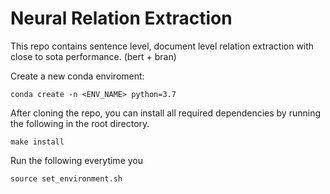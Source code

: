 # Neural Relation Extraction

This repo contains sentence level, document level relation extraction with close to sota performance. (bert + bran)

Create a new conda enviroment:
```
conda create -n <ENV_NAME> python=3.7
```

After cloning the repo, you can install all required dependencies by running the following in the root directory. 
```
make install
```

Run the following everytime you 
```
source set_environment.sh
``` 
